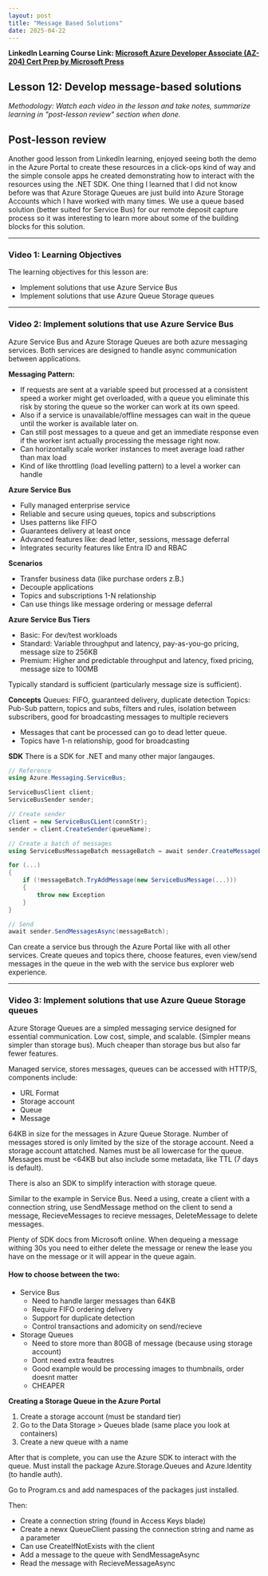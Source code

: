 ```yaml
---
layout: post
title: "Message Based Solutions"
date: 2025-04-22
---
```


**LinkedIn Learning Course Link: [Microsoft Azure Developer Associate (AZ-204) Cert Prep by Microsoft Press](https://www.linkedin.com/learning/microsoft-azure-developer-associate-az-204-cert-prep-by-microsoft-press/)**

## Lesson 12: Develop message-based solutions

*Methodology: Watch each video in the lesson and take notes, summarize learning in "post-lesson review" section when done.*

## Post-lesson review
Another good lesson from LinkedIn learning, enjoyed seeing both the demo in the Azure Portal to create these resources in a click-ops kind of way and the simple console apps he created demonstrating how to interact with the resources using the .NET SDK. One thing I learned that I did not know before was that Azure Storage Queues are just build into Azure Storage Accounts which I have worked with many times. We use a queue based solution (better suited for Service Bus) for our remote deposit capture process so it was interesting to learn more about some of the building blocks for this solution.

<hr/>

### Video 1: Learning Objectives

The learning objectives for this lesson are:
- Implement solutions that use Azure Service Bus
- Implement solutions that use Azure Queue Storage queues

<hr/>

### Video 2: Implement solutions that use Azure Service Bus

Azure Service Bus and Azure Storage Queues are both azure messaging services. Both services are designed to handle async communication between applications.

**Messaging Pattern:**
- If requests are sent at a variable speed but processed at a consistent speed a worker might get overloaded, with a queue you eliminate this risk by storing the queue so the worker can work at its own speed. 
- Also if a service is unavailable/offline messages can wait in the queue until the worker is available later on. 
- Can still post messages to a queue and get an immediate response even if the worker isnt actually processing the message right now. 
- Can horizontally scale worker instances to meet average load rather than max load
- Kind of like throttling (load levelling pattern) to a level a worker can handle

**Azure Service Bus**
- Fully managed enterprise service
- Reliable and secure using queues, topics and subscriptions
- Uses patterns like FIFO
- Guarantees delivery at least once
- Advanced features like: dead letter, sessions, message deferral
- Integrates security features like Entra ID and RBAC

**Scenarios**
- Transfer business data (like purchase orders z.B.)
- Decouple applications
- Topics and subscriptions 1-N relationship
- Can use things like message ordering or message deferral

**Azure Service Bus Tiers**
- Basic: For dev/test workloads
- Standard: Variable throughput and latency, pay-as-you-go pricing, message size to 256KB
- Premium: Higher and predictable throughput and latency, fixed pricing, message size to 100MB

Typically standard is sufficient (particularly message size is sufficient).

**Concepts**
Queues: FIFO, guaranteed delivery, duplicate detection
Topics: Pub-Sub pattern, topics and subs, filters and rules, isolation between subscribers, good for broadcasting messages to multiple recievers

- Messages that cant be processed can go to dead letter queue. 
- Topics have 1-n relationship, good for broadcasting

**SDK** 
There is a SDK for .NET and many other major langauges.

```C#
// Reference
using Azure.Messaging.ServiceBus;

ServiceBusClient client;
ServiceBusSender sender;

// Create sender
client = new ServiceBusCLient(connStr);
sender = client.CreateSender(queueName);

// Create a batch of messages
using ServiceBusMessageBatch messageBatch = await sender.CreateMessageBatchAsync();

for (...)
{
    if (!messageBatch.TryAddMessage(new ServiceBusMessage(...)))
    {
        throw new Exception
    }
}

// Send
await sender.SendMessagesAsync(messageBatch);
```

Can create a service bus through the Azure Portal like with all other services. Create queues and topics there, choose features, even view/send messages in the queue in the web with the service bus explorer web experience.

<hr/>

### Video 3: Implement solutions that use Azure Queue Storage queues

Azure Storage Queues are a simpled messaging service designed for essential communication. Low cost, simple, and scalable. (Simpler means simpler than storage bus). Much cheaper than storage bus but also far fewer features. 

Managed service, stores messages, queues can be accessed with HTTP/S, components include:
- URL Format
- Storage account
- Queue
- Message

64KB in size for the messages in Azure Queue Storage. Number of messages stored is only limited by the size of the storage account. Need a storage account attatched. Names must be all lowercase for the queue. Messages must be <64KB but also include some metadata, like TTL (7 days is default).

There is also an SDK to simplify interaction with storage queue. 

Similar to the example in Service Bus. Need a using, create a client with a connection string, use SendMessage method on the client to send a message, RecieveMessages to recieve messages, DeleteMessage to delete messages.

Plenty of SDK docs from Microsoft online. When dequeing a message withing 30s you need to either delete the message or renew the lease you have on the message or it will appear in the queue again. 

#### How to choose between the two:
- Service Bus
    - Need to handle larger messages than 64KB
    - Require FIFO ordering delivery
    - Support for duplicate detection
    - Control transactions and adomicity on send/recieve
- Storage Queues
    - Need to store more than 80GB of message (because using storage account)
    - Dont need extra feautres
    - Good example would be processing images to thumbnails, order doesnt matter
    - CHEAPER

**Creating a Storage Queue in the Azure Portal**
1. Create a storage account (must be standard tier)
2. Go to the Data Storage > Queues blade (same place you look at containers)
3. Create a new queue with a name

After that is complete, you can use the Azure SDK to interact with the queue. Must install the package Azure.Storage.Queues and Azure.Identity (to handle auth).

Go to Program.cs and add namespaces of the packages just installed. 

Then:

- Create a connection string (found in Access Keys blade)
- Create a newx QueueClient passing the connection string and name as a parameter
- Can use CreateIfNotExists with the client
- Add a message to the queue with SendMessageAsync
- Read the message with RecieveMessageAsync
